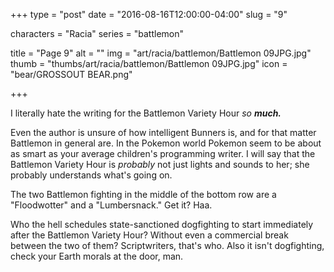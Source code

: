 +++
type = "post"
date = "2016-08-16T12:00:00-04:00"
slug = "9"

characters = "Racia"
series = "battlemon"

title = "Page 9"
alt = ""
img = "art/racia/battlemon/Battlemon 09JPG.jpg"
thumb = "thumbs/art/racia/battlemon/Battlemon 09JPG.jpg"
icon = "bear/GROSSOUT BEAR.png"

+++

I literally hate the writing for the Battlemon Variety Hour <em>so <b>much.</b></em>

Even the author is unsure of how intelligent Bunners is, and for that
matter Battlemon in general are. In the Pokemon world Pokemon seem to be
about as smart as your average children's programming writer. I will say
that the Battlemon Variety Hour is <em>probably</em> not just lights
and sounds to her; she probably understands what's going on.

The two Battlemon fighting in the middle of the bottom row are a "Floodwotter" and a "Lumbersnack." Get it? Haa.

Who the hell schedules state-sanctioned dogfighting to start immediately after the Battlemon Variety Hour? Without even a commercial break between the two of them? Scriptwriters, that's who. Also it isn't dogfighting, check your Earth morals at the door, man.
